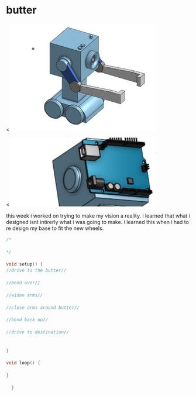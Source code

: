 # butter

<<img src="https://github.com/maxtimmins/butter/blob/main/Screenshot%202021-02-12%20at%2019.46.38.png?raw=true" width="400">


<<img src="https://github.com/maxtimmins/butter/blob/main/Capture.PNG?raw=true" width="400">

this week i worked on trying to make my vision a reality. i learned that what i designed isnt intirerly what i was going to make. i learned this when i had to re design my base to fit the new wheels.


```C++
/*

*/

void setup() {
//drive to the butter//

//bend over//

//widen arms//

//close arms around butter//

//bend back up//

//drive to destination//

    
}

void loop() {
    
}

  }
```
